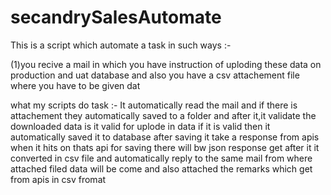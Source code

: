 # secandrySalesAutomate

This is a script which automate a task in such ways :-

(1)you recive a mail in which you have instruction of uploding these data on production and uat database and also you have a csv attachement file where you have to be given dat

what my scripts do task :-
  It automatically read the mail and if there is attachement they automatically saved to a folder and after it,it validate the downloaded data is it valid for uplode in data if it is valid then 
    it automatically saved it to database after saving it take a response from apis when it hits on thats api for saving there will bw json response get after it it converted in csv file
      and automatically reply to the same mail from where attached filed data will be come and also attached the remarks which get from apis in csv fromat
